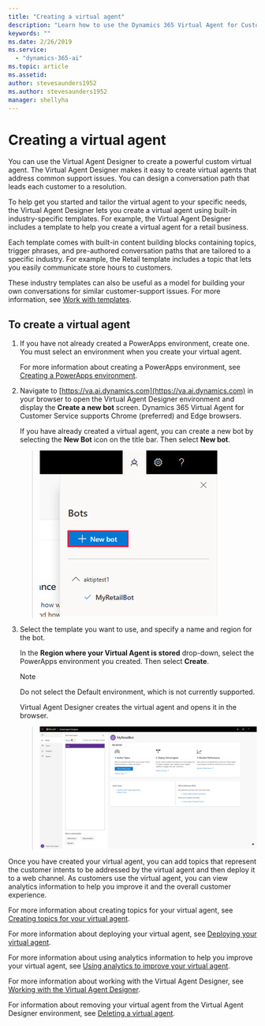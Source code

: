 ```yaml
---
title: "Creating a virtual agent"
description: "Learn how to use the Dynamics 365 Virtual Agent for Customer Service to create a virtual agent."
keywords: ""
ms.date: 2/26/2019
ms.service:
  - "dynamics-365-ai"
ms.topic: article
ms.assetid: 
author: stevesaunders1952
ms.author: stevesaunders1952
manager: shellyha
---
```


# Creating a virtual agent

You can use the Virtual Agent Designer to create a powerful custom virtual agent. The Virtual Agent Designer makes it easy to create virtual agents that address common support issues. You can design a conversation path that leads each customer to a resolution.

To help get you started and tailor the virtual agent to your specific needs, the Virtual Agent Designer lets you create a virtual agent using built-in industry-specific templates. For example, the Virtual Agent Designer includes a template to help you create a virtual agent for a retail business.

Each template comes with built-in content building blocks containing topics, trigger phrases, and pre-authored conversation paths that are tailored to a specific industry. For example, the Retail template includes a topic that lets you easily communicate store hours to customers.

These industry templates can also be useful as a model for building your own conversations for similar customer-support issues. For more information, see [Work with templates](how-to-templates.md).

## To create a virtual agent

1. If you have not already created a PowerApps environment, create one. You must select an environment when you create your virtual agent.

    For more information about creating a PowerApps environment, see [Creating a PowerApps environment](getting-started-new-environment.md).

2. Navigate to [https://va.ai.dynamics.com](https://va.ai.dynamics.com) in your browser to open the Virtual Agent Designer environment and display the **Create a new bot** screen. Dynamics 365 Virtual Agent for Customer Service supports Chrome (preferred) and Edge browsers.

    If you have already created a virtual agent, you can create a new bot by selecting the **New Bot** icon on the title bar. Then select **New bot**.

   > ![New bot icon](media/new-bot-icon.png)

3. Select the template you want to use, and specify a name and region for the bot.

    In the **Region where your Virtual Agent is stored** drop-down, select the PowerApps environment you created. Then select **Create**.

    > [!NOTE]
    > Do not select the Default environment, which is not currently supported.

    Virtual Agent Designer creates the virtual agent and opens it in the browser.

   > ![Open bot](media/open-bot.png)

Once you have created your virtual agent, you can add topics that represent the customer intents to be addressed by the virtual agent and then deploy it to a web channel. As customers use the virtual agent, you can view analytics information to help you improve it and the overall customer experience.

For more information about creating topics for your virtual agent, see [Creating topics for your virtual agent](getting-started-create-topics.md).

For more information about deploying your virtual agent, see [Deploying your virtual agent](getting-started-deploy.md).

For more information about using analytics information to help you improve your virtual agent, see [Using analytics to improve your virtual agent](getting-started-analytics.md).

For more information about working with the Virtual Agent Designer, see [Working with the Virtual Agent Designer](getting-started-bot-designer.md).

For information about removing your virtual agent from the Virtual Agent Designer environment, see [Deleting a virtual agent](getting-started-delete-bot.md).
